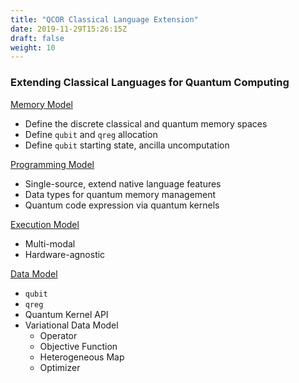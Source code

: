 ```yaml
---
title: "QCOR Classical Language Extension"
date: 2019-11-29T15:26:15Z
draft: false
weight: 10
---
```


### Extending Classical Languages for Quantum Computing

[Memory Model](memory.md)
- Define the discrete classical and quantum memory spaces
- Define `qubit` and `qreg` allocation
- Define `qubit` starting state, ancilla uncomputation 

[Programming Model](prog_model.md)
- Single-source, extend native language features
- Data types for quantum memory management
- Quantum code expression via quantum kernels

[Execution Model](exec_model.md)
- Multi-modal
- Hardware-agnostic

[Data Model](data_model.md)
- `qubit`
- `qreg`
- Quantum Kernel API
- Variational Data Model
  - Operator
  - Objective Function
  - Heterogeneous Map
  - Optimizer